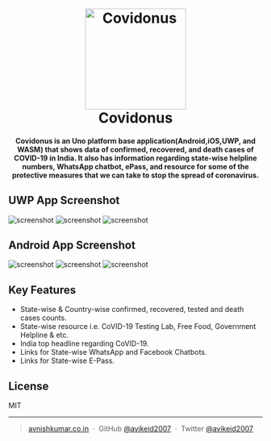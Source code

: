 
<h1 align="center">
<img src="/Covidonus/Covidonus.Shared/Assets/Logo.png" alt="Covidonus" width="200">
 <br>
  Covidonus
  <br>
</h1>

<h4 align="center">Covidonus is an Uno platform base application(Android,iOS,UWP, and WASM) that shows data of confirmed, recovered, 
and death cases of COVID-19 in India. It also has information regarding state-wise helpline numbers, 
WhatsApp chatbot, ePass, and resource for some of the protective measures that we can take to stop the spread of coronavirus.</h4>

## UWP App Screenshot

![screenshot](https://raw.githubusercontent.com/avikeid2007/Covidonus/master/ScreenShots/1.png)
![screenshot](https://raw.githubusercontent.com/avikeid2007/Covidonus/master/ScreenShots/2.png)
![screenshot](https://raw.githubusercontent.com/avikeid2007/Covidonus/master/ScreenShots/5.png)

## Android App Screenshot

![screenshot](https://raw.githubusercontent.com/avikeid2007/Covidonus/master/ScreenShots/a1.jpg)
![screenshot](https://raw.githubusercontent.com/avikeid2007/Covidonus/master/ScreenShots/a2.jpg)
![screenshot](https://raw.githubusercontent.com/avikeid2007/Covidonus/master/ScreenShots/a5.jpg)

## Key Features

* State-wise & Country-wise confirmed, recovered, tested and death cases counts.
* State-wise resource i.e. CoVID-19 Testing Lab, Free Food, Government Helpline & etc. 
* India top headline regarding CoVID-19.
* Links for State-wise WhatsApp and Facebook Chatbots.
* Links for State-wise E-Pass.

## License

MIT

---

> [avnishkumar.co.in](http://avnishkumar.co.in) &nbsp;&middot;&nbsp;
> GitHub [@avikeid2007](https://github.com/avikeid2007) &nbsp;&middot;&nbsp;
> Twitter [@avikeid2007](https://twitter.com/avikeid2007)
